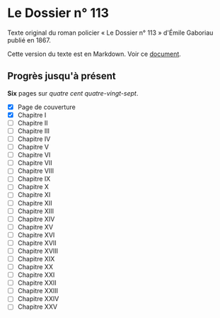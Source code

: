 # Le Dossier n° 113
Texte original du roman policier « Le Dossier n° 113 » d'Émile Gaboriau publié en 1867.

Cette version du texte est en Markdown. Voir ce [document](./text.md).

## Progrès jusqu'à présent
__Six__ pages sur _quatre cent quatre-vingt-sept_.

- [x] Page de couverture
- [x] Chapitre I
- [ ] Chapitre II
- [ ] Chapitre III
- [ ] Chapitre IV
- [ ] Chapitre V
- [ ] Chapitre VI
- [ ] Chapitre VII
- [ ] Chapitre VIII
- [ ] Chapitre IX
- [ ] Chapitre X
- [ ] Chapitre XI
- [ ] Chapitre XII
- [ ] Chapitre XIII
- [ ] Chapitre XIV
- [ ] Chapitre XV
- [ ] Chapitre XVI
- [ ] Chapitre XVII
- [ ] Chapitre XVIII
- [ ] Chapitre XIX
- [ ] Chapitre XX
- [ ] Chapitre XXI
- [ ] Chapitre XXII
- [ ] Chapitre XXIII
- [ ] Chapitre XXIV
- [ ] Chapitre XXV
